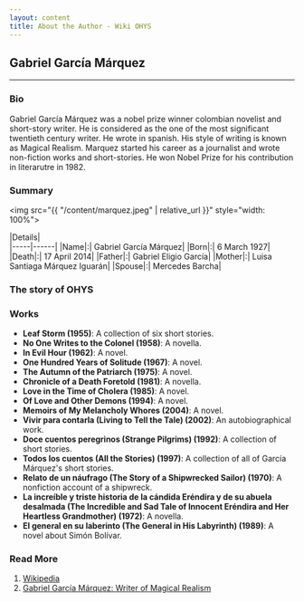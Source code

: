 ```yaml
---
layout: content
title: About the Author - Wiki OHYS
---
```

## Gabriel García Márquez
---

### Bio

Gabriel García Márquez was a nobel prize winner colombian novelist and short-story writer. He is considered as the one of the most significant twentieth century writer. He wrote in spanish. His style of writing is known as Magical Realism. Marquez started his career as a journalist and wrote non-fiction works and short-stories. He won Nobel Prize for his contribution in literarutre in 1982.

### Summary
<img src="{{ "/content/marquez.jpeg" | relative_url }}" style="width: 100%">
<br>  

|Details|   
|-----|------|
|Name|:| Gabriel García Márquez|
|Born|:| 6 March 1927|
|Death|:| 17 April 2014|
|Father|:| Gabriel Eligio García|
|Mother|:| Luisa Santiaga Márquez Iguarán|
|Spouse|:| Mercedes Barcha|

### The story of OHYS


### Works

* **Leaf Storm (1955)**: A collection of six short stories.
* **No One Writes to the Colonel (1958)**: A novella.
* **In Evil Hour (1962)**: A novel.
* **One Hundred Years of Solitude (1967)**: A novel.
* **The Autumn of the Patriarch (1975)**: A novel.
* **Chronicle of a Death Foretold (1981)**: A novella.
* **Love in the Time of Cholera (1985)**: A novel.
* **Of Love and Other Demons (1994)**: A novel.
* **Memoirs of My Melancholy Whores (2004)**: A novel.
* **Vivir para contarla (Living to Tell the Tale) (2002)**: An autobiographical work.
* **Doce cuentos peregrinos (Strange Pilgrims) (1992)**: A collection of short stories.
* **Todos los cuentos (All the Stories) (1997)**: A collection of all of García Márquez's short stories.
* **Relato de un náufrago (The Story of a Shipwrecked Sailor) (1970)**: A nonfiction account of a shipwreck.
* **La increíble y triste historia de la cándida Eréndira y de su abuela desalmada (The Incredible and Sad Tale of Innocent Eréndira and Her Heartless Grandmother) (1972)**: A novella.
* **El general en su laberinto (The General in His Labyrinth) (1989)**: A novel about Simón Bolívar.

### Read More

1. [Wikipedia](https://en.wikipedia.org/wiki/Gabriel_Garc%C3%ADa_M%C3%A1rquez)
2. [Gabriel García Márquez: Writer of Magical Realism](https://www.thoughtco.com/biography-of-gabriel-garcia-marquez-4179046)

